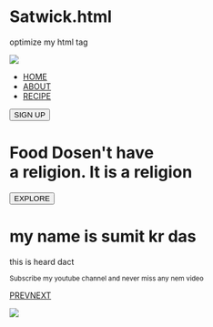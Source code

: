 # Satwick.html
optimize my html tag
<!DOCTYPE html>
<html lang="en">
<head>
    <meta charset="UTF-8">
    <meta name="viewport" content="width=device-width, initial-scale=1.0">
    <title>Resturant</title>
    <link rel="stylesheet" href="food.css">
    <link rel="stylesheet" href="https://stackpath.bootstrapcdn.com/font-awesome/4.7.0/css/font-awesome.min.css"> 
</head>
<body>
    <div class="hero">
        <div class="nav-bar">
            <div class="nav-logo">
                <img src="logo.png">
            </div>
            <div class="nav-links" id="nav-links">
                <i class="fa fa-close" onclick="closeMenu()"></i>
                <ul>
                    <a href="#"><li>HOME</li></a>
                    <a href="#"><li>ABOUT</li></a>
                    <a href="#"><li>RECIPE</li></a>
                </ul>
                <button type="button" class="btn">SIGN UP</button>
            </div>
            <i class="fa fa-bars" onclick="showMenu()"></i>
        </div>
        <div class="banner-title">
            <h1>Food <span>Dosen't have<br> a religion.</span> It is a religion</h1>
            <button type="button" class="btn">EXPLORE</button>
        </div>
        <h1>my name is sumit kr das</h1>
        <p>this is heard dact</p>
        <div class="vertical-bar">
            <div class="search-icon">
                <i class="fa fa-th-list"></i>
                <i class="fa fa-search"></i>
            </div>
        <div class="notification">
            <div class="contents">
                <small>Subscribe my youtube channel and never miss any nem video</small>
                <p><a href="#">PREV</a><a href="#">NEXT</a></p>
            </div>
            <div class="notification-img">
                <img src="youtube.jpg">
            </div>
        </div>
    </div>
    <script>
        var show = document.getElementById("nav-links")
        function showMenu() {
            show.style.right = "0";
        }
        function closeMenu() {
            show.style.right = "-200px";
        }
    </script>

</body>
</html>

